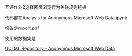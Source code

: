 互评作业2选择网页浏览行为关联规则挖掘

代码都在Analysis for Anonymous Microsoft Web Data.ipynb

报告是report.pdf

使用的数据集是

[UCI ML Repository - Anonymous Microsoft Web Data](http://archive.ics.uci.edu/ml/datasets/Anonymous+Microsoft+Web+Data)